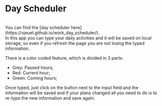 # **Day Scheduler**
<br>
You can find the [day scheduler here](https://vjeuel.github.io/work_day_scheduler/).

<br>
In this app you can type your daily activities and it will be saved on local storage, so even if you refresh the page you are not losing the typed information.

There is a color coded feature, which is divided in 3 parts:

- Grey: Passed hours;
- Red: Current hour;
- Green: Coming hours;

Once typed, just click on the button next to the input field and the information will be saved and if your plans changed all you need to do is to re-type the new information and save again.

